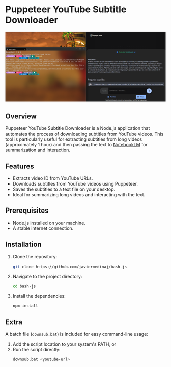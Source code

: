 # Puppeteer YouTube Subtitle Downloader

![Showcase](Showcase.png)

## Overview
Puppeteer YouTube Subtitle Downloader is a Node.js application that automates the process of downloading subtitles from YouTube videos. This tool is particularly useful for extracting subtitles from long videos (approximately 1 hour) and then passing the text to [NotebookLM](https://notebooklm.google.com/) for summarization and interaction.

## Features

- Extracts video ID from YouTube URLs.
- Downloads subtitles from YouTube videos using Puppeteer.
- Saves the subtitles to a text file on your desktop.
- Ideal for summarizing long videos and interacting with the text.

## Prerequisites

- Node.js installed on your machine.
- A stable internet connection.

## Installation

1. Clone the repository:
    ```sh
    git clone https://github.com/javiermedinaj/bash-js
    ```
2. Navigate to the project directory:
    ```sh
    cd bash-js
    ```
3. Install the dependencies:
    ```sh
    npm install
    ```

## Extra

A batch file (`downsub.bat`) is included for easy command-line usage:

1. Add the script location to your system's PATH, or
2. Run the script directly:
    ```sh
    downsub.bat <youtube-url>
    ```
